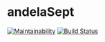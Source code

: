 # andelaSept
[![Maintainability](https://api.codeclimate.com/v1/badges/7b5b3c45609e9ee57146/maintainability)](https://codeclimate.com/github/Toskgreg/andelaSept/maintainability)
[![Build Status](https://travis-ci.org/Toskgreg/andelaSept.svg?branch=master)](https://travis-ci.org/Toskgreg/andelaSept)
